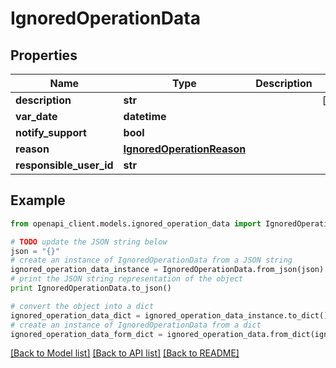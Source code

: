 # IgnoredOperationData


## Properties
Name | Type | Description | Notes
------------ | ------------- | ------------- | -------------
**description** | **str** |  | [optional] 
**var_date** | **datetime** |  | 
**notify_support** | **bool** |  | 
**reason** | [**IgnoredOperationReason**](IgnoredOperationReason.md) |  | 
**responsible_user_id** | **str** |  | 

## Example

```python
from openapi_client.models.ignored_operation_data import IgnoredOperationData

# TODO update the JSON string below
json = "{}"
# create an instance of IgnoredOperationData from a JSON string
ignored_operation_data_instance = IgnoredOperationData.from_json(json)
# print the JSON string representation of the object
print IgnoredOperationData.to_json()

# convert the object into a dict
ignored_operation_data_dict = ignored_operation_data_instance.to_dict()
# create an instance of IgnoredOperationData from a dict
ignored_operation_data_form_dict = ignored_operation_data.from_dict(ignored_operation_data_dict)
```
[[Back to Model list]](../README.md#documentation-for-models) [[Back to API list]](../README.md#documentation-for-api-endpoints) [[Back to README]](../README.md)


